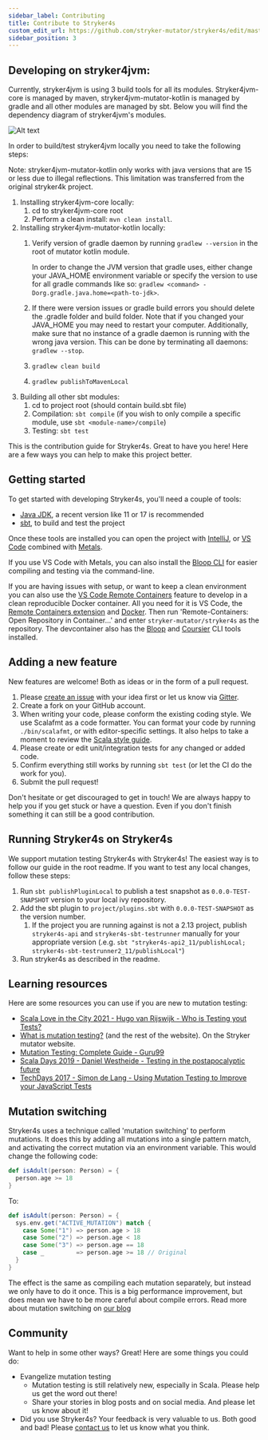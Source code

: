 ```yaml
---
sidebar_label: Contributing
title: Contribute to Stryker4s
custom_edit_url: https://github.com/stryker-mutator/stryker4s/edit/master/docs/contributing.md
sidebar_position: 3
---
```


## Developing on stryker4jvm:
Currently, stryker4jvm is using 3 build tools for all its modules. Stryker4jvm-core is managed by maven,
stryker4jvm-mutator-kotlin is managed by gradle and all other modules are managed by sbt. Below you will find the 
dependency diagram of stryker4jvm's modules.

![Alt text](module_dependencies-stryker4jvm.png?raw=true "Module dependency diagram for stryker4jvm")

In order to build/test stryker4jvm locally you need to take the following steps:

Note: stryker4jvm-mutator-kotlin only works with java versions that are 15 or less due to illegal reflections. This
limitation was transferred from the original stryker4k project.

1) Installing stryker4jvm-core locally:
    1) cd to stryker4jvm-core root
    2) Perform a clean install: `mvn clean install`.
2) Installing stryker4jvm-mutator-kotlin locally:
    1) Verify version of gradle daemon by running `gradlew --version` in the root of mutator kotlin module.
    
       In order to change the JVM version that gradle uses, either change your JAVA_HOME environment variable or specify the version to use
       for all gradle commands like so: `gradlew <command> -Dorg.gradle.java.home=<path-to-jdk>`.
       
    2) If there were version issues or gradle build errors you should delete the .gradle folder and build folder. Note that
       if you changed your JAVA_HOME you may need to restart your computer. Additionally, make sure that no instance of
       a gradle daemon is running with the wrong java version. This can be done by terminating all daemons: `gradlew --stop`.
    3) `gradlew clean build`
    4) `gradlew publishToMavenLocal`
3) Building all other sbt modules:
    1) cd to project root (should contain build.sbt file)
    2) Compilation: `sbt compile` (if you wish to only compile a specific module, use `sbt <module-name>/compile`)
    3) Testing: `sbt test`

 This is the contribution guide for Stryker4s. Great to have you here! Here are a few ways you can help to make this project better.
## Getting started

To get started with developing Stryker4s, you'll need a couple of tools:

- [Java JDK](https://openjdk.java.net/), a recent version like 11 or 17 is recommended
- [sbt](https://www.scala-sbt.org/), to build and test the project

Once these tools are installed you can open the project with [IntelliJ](https://www.jetbrains.com/idea/), or [VS Code](https://code.visualstudio.com/) combined with [Metals](https://scalameta.org/metals/).

If you use VS Code with Metals, you can also install the [Bloop CLI](https://scalacenter.github.io/bloop/) for easier compiling and testing via the command-line.

If you are having issues with setup, or want to keep a clean environment you can also use the [VS Code Remote Containers](https://code.visualstudio.com/docs/remote/containers) feature to develop in a clean reproducible Docker container. All you need for it is VS Code, the [Remote Containers extension](https://marketplace.visualstudio.com/items?itemName=ms-vscode-remote.remote-containers) and [Docker](https://www.docker.com/). Then run 'Remote-Containers: Open Repository in Container...' and enter `stryker-mutator/stryker4s` as the repository. The devcontainer also has the [Bloop](https://scalacenter.github.io/bloop/) and [Coursier](https://get-coursier.io/) CLI tools installed.

## Adding a new feature

New features are welcome! Both as ideas or in the form of a pull request.

1. Please [create an issue](https://github.com/stryker-mutator/stryker4s/issues/new) with your idea first or let us know via [Gitter](https://gitter.im/stryker-mutator/stryker4s).
2. Create a fork on your GitHub account.
3. When writing your code, please conform the existing coding style. We use Scalafmt as a code formatter. You can format your code by running `./bin/scalafmt`, or with editor-specific settings. It also helps to take a moment to review the [Scala style guide](https://docs.scala-lang.org/style/).
4. Please create or edit unit/integration tests for any changed or added code.
5. Confirm everything still works by running `sbt test` (or let the CI do the work for you).
6. Submit the pull request!

Don't hesitate or get discouraged to get in touch! We are always happy to help you if you get stuck or have a question. Even if you don't finish something it can still be a good contribution.

## Running Stryker4s on Stryker4s

We support mutation testing Stryker4s with Stryker4s! The easiest way is to follow our guide in the root readme. If you want to test any local changes, follow these steps:

1. Run `sbt publishPluginLocal` to publish a test snapshot as `0.0.0-TEST-SNAPSHOT` version to your local ivy repository.
2. Add the sbt plugin to `project/plugins.sbt` with `0.0.0-TEST-SNAPSHOT` as the version number.
   1. If the project you are running against is not a 2.13 project, publish `stryker4s-api` and `stryker4s-sbt-testrunner` manually for your appropriate version (.e.g. `sbt "stryker4s-api2_11/publishLocal; stryker4s-sbt-testrunner2_11/publishLocal"`)
3. Run stryker4s as described in the readme.

## Learning resources

Here are some resources you can use if you are new to mutation testing:

- [Scala Love in the City 2021 - Hugo van Rijswijk - Who is Testing yout Tests?](https://youtu.be/Vq9eqZzblfg)
- [What is mutation testing?](https://stryker-mutator.io/) (and the rest of the website). On the Stryker mutator website.
- [Mutation Testing: Complete Guide - Guru99](https://www.guru99.com/mutation-testing.html)
- [Scala Days 2019 - Daniel Westheide - Testing in the postapocalyptic future](https://portal.klewel.com/watch/webcast/scala-days-2019/talk/18/)
- [TechDays 2017 - Simon de Lang - Using Mutation Testing to Improve your JavaScript Tests](https://youtu.be/ba_86FlRiKg)

## Mutation switching

Stryker4s uses a technique called 'mutation switching' to perform mutations. It does this by adding all mutations into a single pattern match, and activating the correct mutation via an environment variable. This would change the following code:

```scala
def isAdult(person: Person) = {
  person.age >= 18
}
```

To:

```scala
def isAdult(person: Person) = {
  sys.env.get("ACTIVE_MUTATION") match {
    case Some("1") => person.age > 18
    case Some("2") => person.age < 18
    case Some("3") => person.age == 18
    case _         => person.age >= 18 // Original
  }
}
```

The effect is the same as compiling each mutation separately, but instead we only have to do it once. This is a big performance improvement, but does mean we have to be more careful about compile errors. Read more about mutation switching on [our blog](https://stryker-mutator.io/blog/2018-10-6/mutation-switching)

## Community

Want to help in some other ways? Great! Here are some things you could do:

- Evangelize mutation testing
  - Mutation testing is still relatively new, especially in Scala. Please help us get the word out there!
  - Share your stories in blog posts and on social media. And please let us know about it!
- Did you use Stryker4s? Your feedback is very valuable to us. Both good and bad! Please [contact us](https://gitter.im/stryker-mutator/stryker4s) to let us know what you think.
